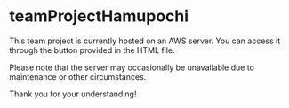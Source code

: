 # teamProjectHamupochi

This team project is currently hosted on an AWS server. 
You can access it through the button provided in the HTML file. 

Please note that the server may occasionally be unavailable due to maintenance or other circumstances. 

Thank you for your understanding!
